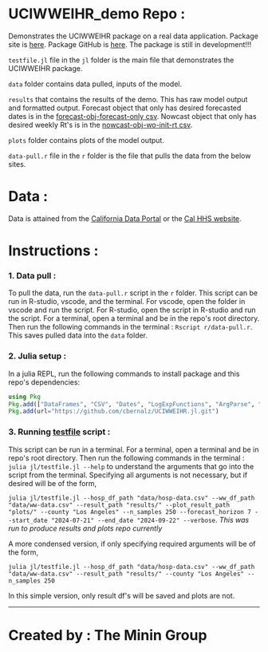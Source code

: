 # UCIWWEIHR_demo Repo :
Demonstrates the UCIWWEIHR package on a real data application.  Package site is
[here](https://cbernalz.github.io/UCIWWEIHR.jl/dev/).  Package GitHub is 
[here](https://github.com/cbernalz/UCIWWEIHR.jl/tree/master).  The package is 
still in development!!!

`testfile.jl` file in the `jl` folder is the main file that demonstrates the 
UCIWWEIHR package.  

`data` folder contains data pulled, inputs of the model.

`results` that contains the results of the demo.  This has raw model output and 
formatted output.  Forecast object that only has desired forecasted dates is in 
the [forecast-obj-forecast-only csv](/results/forecast-obj-forecast-only.csv).
Nowcast object that only has desired weekly Rt's is in the [nowcast-obj-wo-init-rt csv](/results/nowcast-obj-wo-init-rt.csv).

`plots` folder contains plots of the model output.

`data-pull.r` file in the `r` folder is the file that pulls the data from the
below sites.

# Data :
Data is attained from the [California Data Portal](https://data.ca.gov/) or the
[Cal HHS website](https://data.chhs.ca.gov/).

# Instructions :
### 1. Data pull :
To pull the data, run the `data-pull.r` script in the `r` folder.  This script can be run in R-studio, vscode, and the terminal.  For vscode, open the folder in vscode and run the script.  For R-studio, open the script in R-studio and run the script.  For a terminal, open a terminal and be in the repo's root directory.  Then run the following commands in the terminal : `Rscript r/data-pull.r`.  This saves pulled data into the `data` folder.

### 2. Julia setup :
In a julia REPL, run the following commands to install package and this repo's dependencies:
```julia
using Pkg
Pkg.add(["DataFrames", "CSV", "Dates", "LogExpFunctions", "ArgParse", "FilePathsBase"])
Pkg.add(url="https://github.com/cbernalz/UCIWWEIHR.jl.git")
```
### 3. Running [testfile](jl/testfile.jl) script :
This script can be run in a terminal.  For a terminal, open a terminal and be in repo's root directory.  Then run the following commands in the terminal : `julia jl/testfile.jl --help` to understand the arguments that go into the script from the terminal.  Specifying all arguments is not necessary, but if desired will be of the form, 

`julia jl/testfile.jl --hosp_df_path "data/hosp-data.csv" --ww_df_path "data/ww-data.csv" --result_path "results/" --plot_result_path "plots/" --county "Los Angeles" --n_samples 250 --forecast_horizon 7 --start_date "2024-07-21" --end_date "2024-09-22" --verbose`.  *This was run to produce results and plots repo currently*

A more condensed version, if only specifying required arguments will be of the form, 

`julia jl/testfile.jl --hosp_df_path "data/hosp-data.csv" --ww_df_path "data/ww-data.csv" --result_path "results/" --county "Los Angeles" --n_samples 250`

In this simple version, only result df's will be saved and plots are not.

---
# Created by : The Minin Group

